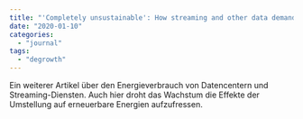 ```yaml
---
title: "'Completely unsustainable': How streaming and other data demands take a toll on the environment"
date: "2020-01-10"
categories: 
  - "journal"
tags: 
  - "degrowth"
---
```


Ein weiterer Artikel über den Energieverbrauch von Datencentern und Streaming-Diensten. Auch hier droht das Wachstum die Effekte der Umstellung auf erneuerbare Energien aufzufressen.
